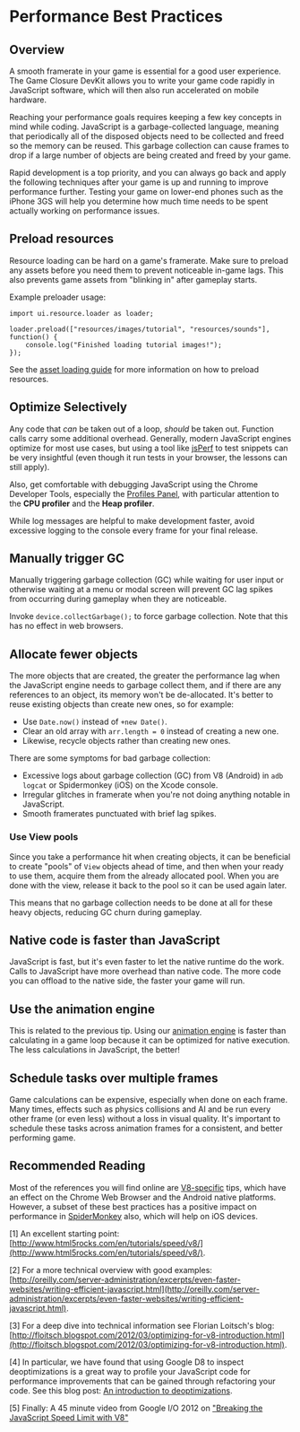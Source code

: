 # Performance Best Practices

## Overview

A smooth framerate in your game is essential for a good user experience.  The Game Closure DevKit allows you to write your game code rapidly in JavaScript software, which will then also run accelerated on mobile hardware.

Reaching your performance goals requires keeping a few key concepts in mind while coding.  JavaScript is a garbage-collected language, meaning that periodically all of the disposed objects need to be collected and freed so the memory can be reused.  This garbage collection can cause frames to drop if a large number of objects are being created and freed by your game.

Rapid development is a top priority, and you can always go back and apply the following techniques after your game is up and running to improve performance further.  Testing your game on lower-end phones such as the iPhone 3GS will help you determine how much time needs to be spent actually working on performance issues.

## Preload resources

Resource loading can be hard on a game's framerate. Make
sure to preload any assets before you need them to prevent
noticeable in-game lags.  This also prevents game assets
from "blinking in" after gameplay starts.

Example preloader usage:

~~~
import ui.resource.loader as loader;

loader.preload(["resources/images/tutorial", "resources/sounds"], function() {
	console.log("Finished loading tutorial images!");
});
~~~

See the [asset loading guide](./load-assets.html) for more information on how to preload resources.

## Optimize Selectively

Any code that *can* be taken out of a loop, *should* be
taken out. Function calls carry some additional
overhead. Generally, modern JavaScript engines optimize for
most use cases, but using a tool like
[jsPerf](http://jsperf.com) to test snippets can be very
insightful (even though it run tests in your browser, the
lessons can still apply).

Also, get comfortable with debugging JavaScript using the
Chrome Developer Tools, especially the
[Profiles Panel](https://developers.google.com/chrome-developer-tools/docs/profiles),
with particular attention to the **CPU profiler** and the
**Heap profiler**.

While log messages are helpful to make development faster, avoid excessive logging to the console every frame for your final release.

## Manually trigger GC

Manually triggering garbage collection (GC) while waiting for user input or otherwise waiting at a menu or modal screen will prevent GC lag spikes from occurring during gameplay when they are noticeable.

Invoke `device.collectGarbage();` to force garbage collection. Note that this has no effect in web browsers.

## Allocate fewer objects

The more objects that are created, the greater the
performance lag when the JavaScript engine needs to garbage
collect them, and if there are any references to an object,
its memory won't be de-allocated. It's better to reuse
existing objects than create new ones, so for example:

* Use `Date.now()` instead of `+new Date()`.
* Clear an old array with `arr.length = 0` instead of creating a new one.
* Likewise, recycle objects rather than creating new ones.

There are some symptoms for bad garbage collection:

* Excessive logs about garbage collection (GC) from V8 (Android) in `adb logcat` or Spidermonkey (iOS) on the Xcode console.
* Irregular glitches in framerate when you're not doing anything notable in JavaScript.
* Smooth framerates punctuated with brief lag spikes.

### Use View pools

Since you take a performance hit when creating objects, it
can be beneficial to create "pools" of `View` objects ahead
of time, and then when your ready to use them, acquire them
from the already allocated pool. When you are done with the
view, release it back to the pool so it can be used again later.

This means that no garbage collection needs to be done at all for these heavy objects, reducing GC churn during gameplay.

## Native code is faster than JavaScript

JavaScript is fast, but it's even faster to let the native
runtime do the work. Calls to JavaScript have more
overhead than native code. The more code you can offload to
the native side, the faster your game will run.

## Use the animation engine

This is related to the previous tip. Using our
[animation engine](../api/animate.html) is faster than
calculating in a game loop because it can be optimized for
native execution. The less calculations in JavaScript, the better!

## Schedule tasks over multiple frames

Game calculations can be expensive, especially when done on
each frame. Many times, effects such as physics collisions
and AI and be run every other frame (or even less) without a
loss in visual quality. It's important to schedule these
tasks across animation frames for a consistent, and better
performing game.

## Recommended Reading

Most of the references you will find online are [V8-specific](../native/native-v8.html) tips, which have an effect on the Chrome Web Browser and the Android native platforms.  However, a subset of these best practices has a positive impact on performance in [SpiderMonkey](../native/native-sm.html) also, which will help on iOS devices.

[1] An excellent starting point: [http://www.html5rocks.com/en/tutorials/speed/v8/](http://www.html5rocks.com/en/tutorials/speed/v8/).

[2] For a more technical overview with good examples: [http://oreilly.com/server-administration/excerpts/even-faster-websites/writing-efficient-javascript.html](http://oreilly.com/server-administration/excerpts/even-faster-websites/writing-efficient-javascript.html).

[3] For a deep dive into technical information see Florian Loitsch's blog: [http://floitsch.blogspot.com/2012/03/optimizing-for-v8-introduction.html](http://floitsch.blogspot.com/2012/03/optimizing-for-v8-introduction.html).

[4] In particular, we have found that using Google D8 to inspect deoptimizations is a great way to profile your JavaScript code for performance improvements that can be gained through refactoring your code.  See this blog post: [An introduction to deoptimizations](http://floitsch.blogspot.com/2012/03/optimizing-for-v8-inlining.html).

[5] Finally: A 45 minute video from Google I/O 2012 on ["Breaking the JavaScript Speed Limit with V8"](http://www.youtube.com/watch?v=UJPdhx5zTaw)

